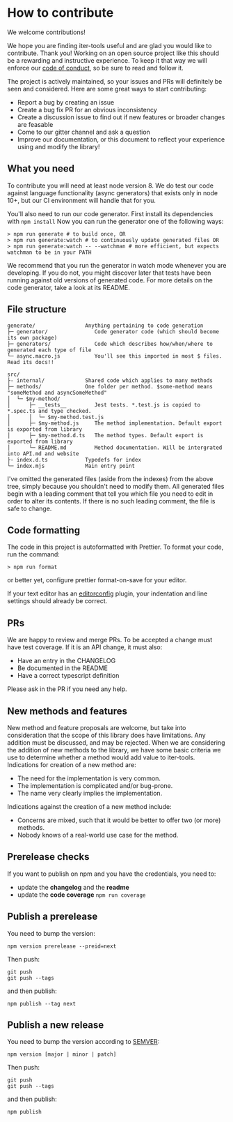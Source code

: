 # How to contribute

We welcome contributions!

We hope you are finding iter-tools useful and are glad you would like to contribute. Thank you! Working on an open source project like this should be a rewarding and instructive experience. To keep it that way we will enforce our [code of conduct](CODE_OF_CONDUCT.md), so be sure to read and follow it.

The project is actively maintained, so your issues and PRs will definitely be seen and considered. Here are some great ways to start contributing:
- Report a bug by creating an issue
- Create a bug fix PR for an obvious inconsistency
- Create a discussion issue to find out if new features or broader changes are feasable
- Come to our gitter channel and ask a question
- Improve our documentation, or this document to reflect your experience using and modify the library!

## What you need
To contribute you will need at least node version 8. We do test our code against language functionality (async generators) that exists only in node 10+, but our CI environment will handle that for you.

You'll also need to run our code generator.
First install its dependencies with `npm install`
Now you can run the generator one of the following ways:
```
> npm run generate # to build once, OR
> npm run generate:watch # to continuously update generated files OR
> npm run generate:watch -- --watchman # more efficient, but expects watchman to be in your PATH
```

We recommend that you run the generator in watch mode whenever you are developing. If you do not, you might discover later that tests have been running against old versions of generated code. For more details on the code generator, take a look at its README.

## File structure
```
generate/                Anything pertaining to code generation
├─ generator/               Code generator code (which should become its own package)
├─ generators/              Code which describes how/when/where to generated each type of file
└─ async.macro.js           You'll see this imported in most $ files. Read its docs!!

src/
├- internal/             Shared code which applies to many methods
├─ methods/              One folder per method. $some-method means "someMethod and asyncSomeMethod"
│  └─ $my-method/
│      ├─ __tests__         Jest tests. *.test.js is copied to *.spec.ts and type checked.
│      │  └─ $my-method.test.js
│      ├─ $my-method.js     The method implementation. Default export is exported from library
│      ├─ $my-method.d.ts   The method types. Default export is exported from library
│      └─ README.md         Method documentation. Will be intergrated into API.md and website
├- index.d.ts            Typedefs for index
└─ index.mjs             Main entry point
```

I've omitted the generated files (aside from the indexes) from the above tree, simply because you shouldn't need to modify them. All generated files begin with a leading comment that tell you which file you need to edit in order to alter its contents. If there is no such leading comment, the file is safe to change.

## Code formatting
The code in this project is autoformatted with Prettier. To format your code, run the command:
```
> npm run format
```
or better yet, configure prettier format-on-save for your editor.

If your text editor has an [editorconfig](http://EditorConfig.org) plugin, your indentation and line settings should already be correct.

## PRs
We are happy to review and merge PRs. To be accepted a change must have test coverage. If it is an API change, it must also:
* Have an entry in the CHANGELOG
* Be documented in the README
* Have a correct typescript definition

Please ask in the PR if you need any help.

## New methods and features
New method and feature proposals are welcome, but take into consideration that the scope of this library does have limitations. Any addition must be discussed, and may be rejected. When we are considering the addition of new methods to the library, we have some basic criteria we use to determine whether a method would add value to iter-tools. Indications for creation of a new method are:
* The need for the implementation is very common.
* The implementation is complicated and/or bug-prone.
* The name very clearly implies the implementation.

Indications against the creation of a new method include:
* Concerns are mixed, such that it would be better to offer two (or more) methods.
* Nobody knows of a real-world use case for the method.

## Prerelease checks
If you want to publish on npm and you have the credentials, you need to:
* update the **changelog** and the **readme**
* update the **code coverage** ```npm run coverage```

## Publish a prerelease
You need to bump the version:
```
npm version prerelease --preid=next
```
Then push:
```
git push
git push --tags
```
and then publish:
```
npm publish --tag next
```

## Publish a new release
You need to bump the version according to [SEMVER](https://semver.org/):
```
npm version [major | minor | patch]
```
Then push:
```
git push
git push --tags
```
and then publish:
```
npm publish
```
